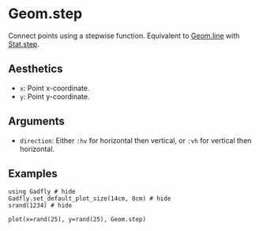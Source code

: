 # Geom.step

Connect points using a stepwise function. Equivalent to [Geom.line](@ref) with
[Stat.step](@ref).

## Aesthetics

  * `x`: Point x-coordinate.
  * `y`: Point y-coordinate.

## Arguments

  * `direction`: Either `:hv` for horizontal then vertical, or `:vh` for
    vertical then horizontal.

## Examples

```@example 1
using Gadfly # hide
Gadfly.set_default_plot_size(14cm, 8cm) # hide
srand(1234) # hide
```

```@example 1
plot(x=rand(25), y=rand(25), Geom.step)
```
